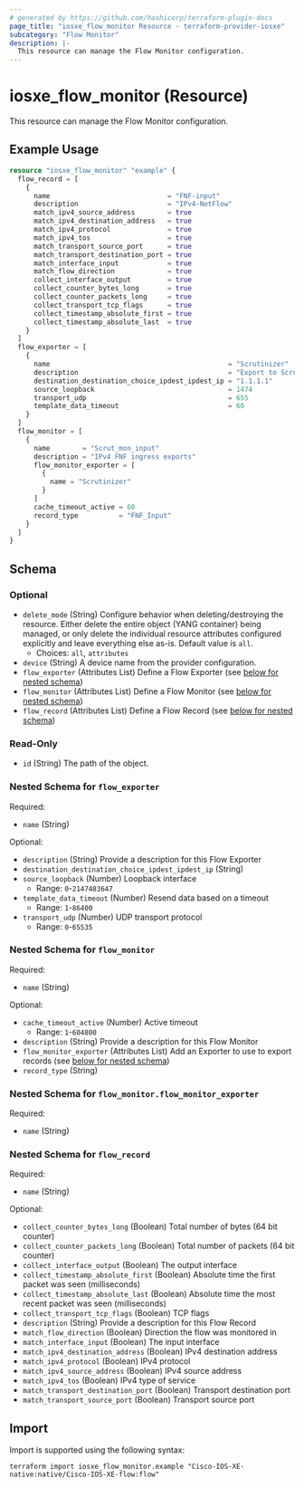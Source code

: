 ```yaml
---
# generated by https://github.com/hashicorp/terraform-plugin-docs
page_title: "iosxe_flow_monitor Resource - terraform-provider-iosxe"
subcategory: "Flow Monitor"
description: |-
  This resource can manage the Flow Monitor configuration.
---
```


# iosxe_flow_monitor (Resource)

This resource can manage the Flow Monitor configuration.

## Example Usage

```terraform
resource "iosxe_flow_monitor" "example" {
  flow_record = [
    {
      name                             = "FNF-input"
      description                      = "IPv4-NetFlow"
      match_ipv4_source_address        = true
      match_ipv4_destination_address   = true
      match_ipv4_protocol              = true
      match_ipv4_tos                   = true
      match_transport_source_port      = true
      match_transport_destination_port = true
      match_interface_input            = true
      match_flow_direction             = true
      collect_interface_output         = true
      collect_counter_bytes_long       = true
      collect_counter_packets_long     = true
      collect_transport_tcp_flags      = true
      collect_timestamp_absolute_first = true
      collect_timestamp_absolute_last  = true
    }
  ]
  flow_exporter = [
    {
      name                                            = "Scrutinizer"
      description                                     = "Export to Scrutinizer"
      destination_destination_choice_ipdest_ipdest_ip = "1.1.1.1"
      source_loopback                                 = 1474
      transport_udp                                   = 655
      template_data_timeout                           = 60
    }
  ]
  flow_monitor = [
    {
      name        = "Scrut_mon_input"
      description = "IPv4 FNF ingress exports"
      flow_monitor_exporter = [
        {
          name = "Scrutinizer"
        }
      ]
      cache_timeout_active = 60
      record_type          = "FNF_Input"
    }
  ]
}
```

<!-- schema generated by tfplugindocs -->
## Schema

### Optional

- `delete_mode` (String) Configure behavior when deleting/destroying the resource. Either delete the entire object (YANG container) being managed, or only delete the individual resource attributes configured explicitly and leave everything else as-is. Default value is `all`.
  - Choices: `all`, `attributes`
- `device` (String) A device name from the provider configuration.
- `flow_exporter` (Attributes List) Define a Flow Exporter (see [below for nested schema](#nestedatt--flow_exporter))
- `flow_monitor` (Attributes List) Define a Flow Monitor (see [below for nested schema](#nestedatt--flow_monitor))
- `flow_record` (Attributes List) Define a Flow Record (see [below for nested schema](#nestedatt--flow_record))

### Read-Only

- `id` (String) The path of the object.

<a id="nestedatt--flow_exporter"></a>
### Nested Schema for `flow_exporter`

Required:

- `name` (String)

Optional:

- `description` (String) Provide a description for this Flow Exporter
- `destination_destination_choice_ipdest_ipdest_ip` (String)
- `source_loopback` (Number) Loopback interface
  - Range: `0`-`2147483647`
- `template_data_timeout` (Number) Resend data based on a timeout
  - Range: `1`-`86400`
- `transport_udp` (Number) UDP transport protocol
  - Range: `0`-`65535`


<a id="nestedatt--flow_monitor"></a>
### Nested Schema for `flow_monitor`

Required:

- `name` (String)

Optional:

- `cache_timeout_active` (Number) Active timeout
  - Range: `1`-`604800`
- `description` (String) Provide a description for this Flow Monitor
- `flow_monitor_exporter` (Attributes List) Add an Exporter to use to export records (see [below for nested schema](#nestedatt--flow_monitor--flow_monitor_exporter))
- `record_type` (String)

<a id="nestedatt--flow_monitor--flow_monitor_exporter"></a>
### Nested Schema for `flow_monitor.flow_monitor_exporter`

Required:

- `name` (String)



<a id="nestedatt--flow_record"></a>
### Nested Schema for `flow_record`

Required:

- `name` (String)

Optional:

- `collect_counter_bytes_long` (Boolean) Total number of bytes (64 bit counter)
- `collect_counter_packets_long` (Boolean) Total number of packets (64 bit counter)
- `collect_interface_output` (Boolean) The output interface
- `collect_timestamp_absolute_first` (Boolean) Absolute time the first packet was seen (milliseconds)
- `collect_timestamp_absolute_last` (Boolean) Absolute time the most recent packet was seen (milliseconds)
- `collect_transport_tcp_flags` (Boolean) TCP flags
- `description` (String) Provide a description for this Flow Record
- `match_flow_direction` (Boolean) Direction the flow was monitored in
- `match_interface_input` (Boolean) The input interface
- `match_ipv4_destination_address` (Boolean) IPv4 destination address
- `match_ipv4_protocol` (Boolean) IPv4 protocol
- `match_ipv4_source_address` (Boolean) IPv4 source address
- `match_ipv4_tos` (Boolean) IPv4 type of service
- `match_transport_destination_port` (Boolean) Transport destination port
- `match_transport_source_port` (Boolean) Transport source port

## Import

Import is supported using the following syntax:

```shell
terraform import iosxe_flow_monitor.example "Cisco-IOS-XE-native:native/Cisco-IOS-XE-flow:flow"
```

